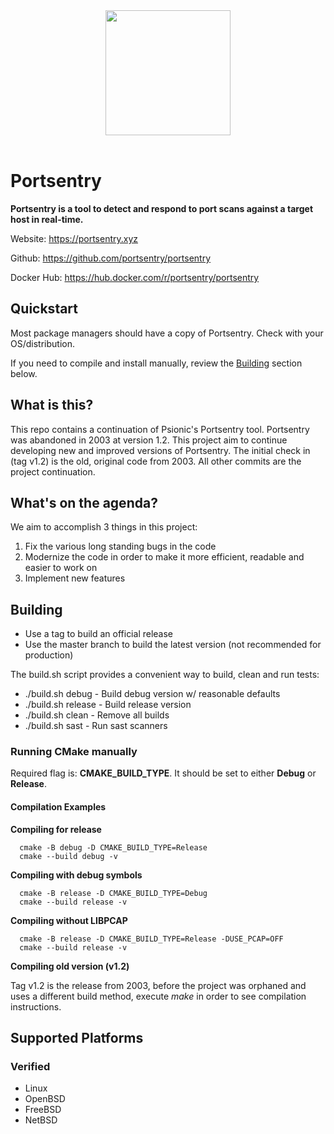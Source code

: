 <div id="header" align="center">
  <img src="https://portsentry.xyz/img/portsentry.png" width="200" />
</div>

<div id="badges" align="center">
  <img src="https://komarev.com/ghpvc/?username=portsentry&style=flat-square&color=blue" alt=""/>
  <img src="https://github.com/portsentry/portsentry/actions/workflows/cmake-single-platform.yml/badge.svg?branch=master" alt="" />
  <img src="https://github.com/portsentry/portsentry/actions/workflows/codacy.yml/badge.svg?branch=master" alt="" />
  <img src="https://github.com/portsentry/portsentry/actions/workflows/codeql.yml/badge.svg" alt="" />
  <img src="https://img.shields.io/github/v/release/portsentry/portsentry" alt="" />
  <img src="https://img.shields.io/github/last-commit/portsentry/portsentry" alt="" />
</div>

# Portsentry
**Portsentry is a tool to detect and respond to port scans against a target host in real-time.**

Website: https://portsentry.xyz

Github: https://github.com/portsentry/portsentry

Docker Hub: https://hub.docker.com/r/portsentry/portsentry

## Quickstart
Most package managers should have a copy of Portsentry. Check with your OS/distribution.

If you need to compile and install manually, review the [Building](https://github.com/portsentry/portsentry#building) section below.

## What is this?
This repo contains a continuation of Psionic's Portsentry tool. Portsentry was abandoned in 2003 at version 1.2. This project aim to continue developing new and improved versions of Portsentry. The initial check in (tag v1.2) is the old, original code from 2003. All other commits are the project continuation.

## What's on the agenda?
We aim to accomplish 3 things in this project:
1. Fix the various long standing bugs in the code
2. Modernize the code in order to make it more efficient, readable and easier to work on
3. Implement new features

## Building
- Use a tag to build an official release
- Use the master branch to build the latest version (not recommended for production)

The build.sh script provides a convenient way to build, clean and run tests:

- ./build.sh debug - Build debug version w/ reasonable defaults
- ./build.sh release - Build release version
- ./build.sh clean - Remove all builds
- ./build.sh sast - Run sast scanners

### Running CMake manually
Required flag is: **CMAKE_BUILD_TYPE**. It should be set to either **Debug** or **Release**.

#### Compilation Examples

**Compiling for release**
```
  cmake -B debug -D CMAKE_BUILD_TYPE=Release
  cmake --build debug -v
```

**Compiling with debug symbols**
```
  cmake -B release -D CMAKE_BUILD_TYPE=Debug
  cmake --build release -v
```

**Compiling without LIBPCAP**
```
  cmake -B release -D CMAKE_BUILD_TYPE=Release -DUSE_PCAP=OFF
  cmake --build release -v
```

**Compiling old version (v1.2)**

Tag v1.2 is the release from 2003, before the project was orphaned and uses a different build method, execute _make_ in order to see compilation instructions.

## Supported Platforms
### Verified
- Linux
- OpenBSD
- FreeBSD
- NetBSD

